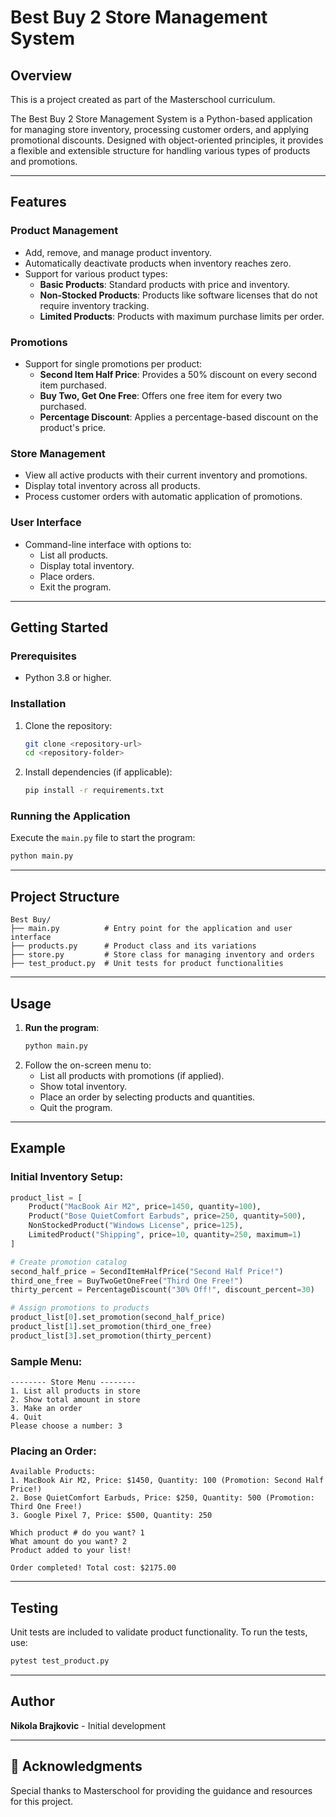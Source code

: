 
# Best Buy 2 Store Management System

## Overview
This is a project created as part of the Masterschool curriculum.

The Best Buy 2 Store Management System is a Python-based application for managing store inventory, processing customer orders, and applying promotional discounts. Designed with object-oriented principles, it provides a flexible and extensible structure for handling various types of products and promotions.

---

## Features

### Product Management
- Add, remove, and manage product inventory.
- Automatically deactivate products when inventory reaches zero.
- Support for various product types:
  - **Basic Products**: Standard products with price and inventory.
  - **Non-Stocked Products**: Products like software licenses that do not require inventory tracking.
  - **Limited Products**: Products with maximum purchase limits per order.

### Promotions
- Support for single promotions per product:
  - **Second Item Half Price**: Provides a 50% discount on every second item purchased.
  - **Buy Two, Get One Free**: Offers one free item for every two purchased.
  - **Percentage Discount**: Applies a percentage-based discount on the product's price.

### Store Management
- View all active products with their current inventory and promotions.
- Display total inventory across all products.
- Process customer orders with automatic application of promotions.

### User Interface
- Command-line interface with options to:
  - List all products.
  - Display total inventory.
  - Place orders.
  - Exit the program.

---

## Getting Started

### Prerequisites
- Python 3.8 or higher.

### Installation
1. Clone the repository:
   ```bash
   git clone <repository-url>
   cd <repository-folder>
   ```
2. Install dependencies (if applicable):
   ```bash
   pip install -r requirements.txt
   ```

### Running the Application
Execute the `main.py` file to start the program:
```bash
python main.py
```

---

## Project Structure

```plaintext
Best Buy/
├── main.py          # Entry point for the application and user interface
├── products.py      # Product class and its variations
├── store.py         # Store class for managing inventory and orders
├── test_product.py  # Unit tests for product functionalities
```

---

## Usage

1. **Run the program**:
   ```bash
   python main.py
   ```
2. Follow the on-screen menu to:
   - List all products with promotions (if applied).
   - Show total inventory.
   - Place an order by selecting products and quantities.
   - Quit the program.

---

## Example

### Initial Inventory Setup:
```python
product_list = [
    Product("MacBook Air M2", price=1450, quantity=100),
    Product("Bose QuietComfort Earbuds", price=250, quantity=500),
    NonStockedProduct("Windows License", price=125),
    LimitedProduct("Shipping", price=10, quantity=250, maximum=1)
]

# Create promotion catalog
second_half_price = SecondItemHalfPrice("Second Half Price!")
third_one_free = BuyTwoGetOneFree("Third One Free!")
thirty_percent = PercentageDiscount("30% Off!", discount_percent=30)

# Assign promotions to products
product_list[0].set_promotion(second_half_price)
product_list[1].set_promotion(third_one_free)
product_list[3].set_promotion(thirty_percent)
```

### Sample Menu:
```plaintext
-------- Store Menu --------
1. List all products in store
2. Show total amount in store
3. Make an order
4. Quit
Please choose a number: 3
```

### Placing an Order:
```plaintext
Available Products:
1. MacBook Air M2, Price: $1450, Quantity: 100 (Promotion: Second Half Price!)
2. Bose QuietComfort Earbuds, Price: $250, Quantity: 500 (Promotion: Third One Free!)
3. Google Pixel 7, Price: $500, Quantity: 250

Which product # do you want? 1
What amount do you want? 2
Product added to your list!

Order completed! Total cost: $2175.00
```

---

## Testing

Unit tests are included to validate product functionality. To run the tests, use:
```bash
pytest test_product.py
```

---

## Author
**Nikola Brajkovic** - Initial development

---

## 🙏 Acknowledgments

Special thanks to Masterschool for providing the guidance and resources for this project.

